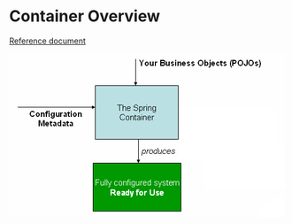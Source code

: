 # Container Overview

[Reference document](https://docs.spring.io/spring-framework/reference/core/beans/basics.html)

![container-magic.png](container-magic.png)